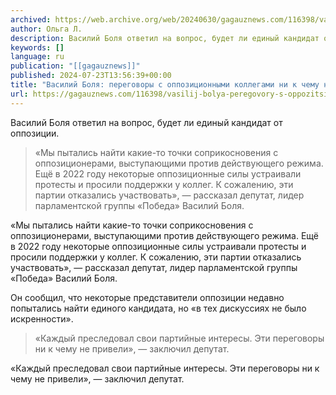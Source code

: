 ```yaml
---
archived: https://web.archive.org/web/20240630/gagauznews.com/116398/vasilij-bolya-peregovory-s-oppozitsionnymi-kollegami-ni-k-chemu-ne-priveli.html
author: Ольга Л.
description: Василий Боля ответил на вопрос, будет ли единый кандидат от оппозиции. «Мы пытались найти какие-то точки соприкосновения с оппозиционерами, выступающими против действующего режима. Ещё в 2022 году некоторые оппозиционные силы устраивали протесты и просили поддержки у коллег. К сожалению, эти партии отказались участвовать», — рассказал депутат, лидер парламентской группы «Победа» Василий Боля. Он сообщил, что некоторые представители оппозиции недавно попытались найти единого кандидата, но «в тех дискуссиях не было искренности». «Каждый преследовал свои партийные интересы. Эти переговоры ни к чему не привели», — заключил депутат.
keywords: []
language: ru
publication: "[[gagauznews]]"
published: 2024-07-23T13:56:39+00:00
title: "Василий Боля: переговоры с оппозиционными коллегами ни к чему не привели"
url: https://gagauznews.com/116398/vasilij-bolya-peregovory-s-oppozitsionnymi-kollegami-ni-k-chemu-ne-priveli.html
---
```


Василий Боля ответил на вопрос, будет ли единый кандидат от оппозиции.

> «Мы пытались найти какие-то точки соприкосновения с оппозиционерами, выступающими против действующего режима. Ещё в 2022 году некоторые оппозиционные силы устраивали протесты и просили поддержки у коллег. К сожалению, эти партии отказались участвовать», — рассказал депутат, лидер парламентской группы «Победа» Василий Боля.

«Мы пытались найти какие-то точки соприкосновения с оппозиционерами, выступающими против действующего режима. Ещё в 2022 году некоторые оппозиционные силы устраивали протесты и просили поддержки у коллег. К сожалению, эти партии отказались участвовать», — рассказал депутат, лидер парламентской группы «Победа» Василий Боля.

Он сообщил, что некоторые представители оппозиции недавно попытались найти единого кандидата, но «в тех дискуссиях не было искренности».

> «Каждый преследовал свои партийные интересы. Эти переговоры ни к чему не привели», — заключил депутат.

«Каждый преследовал свои партийные интересы. Эти переговоры ни к чему не привели», — заключил депутат.